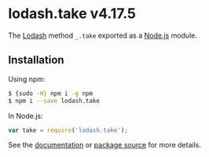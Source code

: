 # lodash.take v4.17.5

The [Lodash](https://lodash.com/) method `_.take` exported as a [Node.js](https://nodejs.org/) module.

## Installation

Using npm:
```bash
$ {sudo -H} npm i -g npm
$ npm i --save lodash.take
```

In Node.js:
```js
var take = require('lodash.take');
```

See the [documentation](https://lodash.com/docs#take) or [package source](https://github.com/lodash/lodash/blob/4.17.5-npm-packages/lodash.take) for more details.
